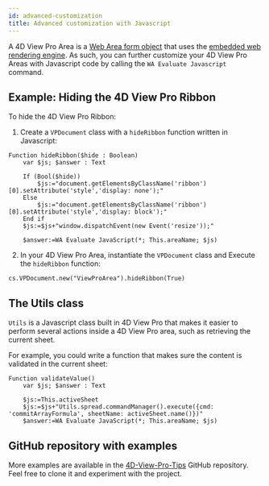 ```yaml
---
id: advanced-customization
title: Advanced customization with Javascript
---
```


A 4D View Pro Area is a [Web Area form object](../FormObjects/webArea_overview.md) that uses the [embedded web rendering engine](../FormObjects/properties_WebArea.md#use-embedded-web-rendering-engine). As such, you can further customize your 4D View Pro Areas with Javascript code by calling the `WA Evaluate Javascript` command. 

## Example: Hiding the 4D View Pro Ribbon

To hide the 4D View Pro Ribbon:

1. Create a `VPDocument` class with a `hideRibbon` function written in Javascript:

```4d
Function hideRibbon($hide : Boolean)
	var $js; $answer : Text
	
	If (Bool($hide))
		$js:="document.getElementsByClassName('ribbon')[0].setAttribute('style','display: none');"
	Else 
		$js:="document.getElementsByClassName('ribbon')[0].setAttribute('style','display: block');"
	End if 
	$js:=$js+"window.dispatchEvent(new Event('resize'));"
	
	$answer:=WA Evaluate JavaScript(*; This.areaName; $js)
```

2. In your 4D View Pro Area, instantiate the `VPDocument` class and Execute the `hideRibbon` function:

```4d 
cs.VPDocument.new("ViewProArea").hideRibbon(True)
```

## The Utils class

`Utils` is a Javascript class built in 4D View Pro that makes it easier to perform several actions inside a 4D View Pro area, such as retrieving the current sheet.

For example, you could write a function that makes sure the content is validated in the current sheet:

```4d 
Function validateValue()
	var $js; $answer : Text
	
	$js:=This.activeSheet
	$js:=$js+"Utils.spread.commandManager().execute({cmd: 'commitArrayFormula', sheetName: activeSheet.name()})"
	$answer:=WA Evaluate JavaScript(*; This.areaName; $js)
```

## GitHub repository with examples

More examples are available in the [4D-View-Pro-Tips](https://github.com/4d-depot/4D-View-Pro-Tips) GitHub repository. Feel free to clone it and experiment with the project. 


